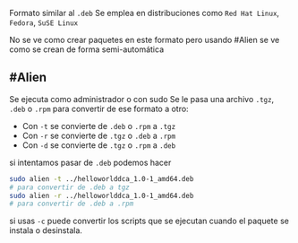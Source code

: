 
Formato similar al `.deb`
Se emplea en distribuciones como `Red Hat Linux`, `Fedora`, `SuSE Linux`

No se ve como crear paquetes en este formato pero usando #Alien se ve como se crean de forma semi-automática

## #Alien

Se ejecuta como administrador o con sudo
Se le pasa una archivo `.tgz`, `.deb` o `.rpm` para convertir de ese formato a otro:
- Con `-t` se convierte de `.deb` o `.rpm` a `.tgz`
- Con `-r` se convierte de `.tgz` o `.deb` a  `.rpm`
- Con `-d` se convierte de `.tgz` o  `.rpm` a `.deb`

si intentamos pasar de `.deb` podemos hacer
```bash
sudo alien -t ../helloworlddca_1.0-1_amd64.deb
# para convertir de .deb a tgz
sudo alien -r ../helloworlddca_1.0-1_amd64.deb
# para convertir de .deb a .rpm
```

si usas `-c` puede convertir los scripts que se ejecutan cuando el paquete se instala o desinstala.